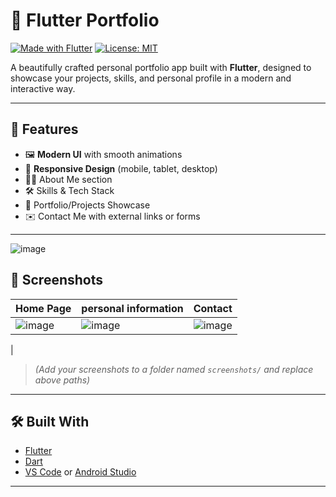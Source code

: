 # 💼 Flutter Portfolio

[![Made with Flutter](https://img.shields.io/badge/Made%20with-Flutter-blue?logo=flutter&style=flat-square)](https://flutter.dev)
[![License: MIT](https://img.shields.io/badge/License-MIT-yellow.svg?style=flat-square)](https://opensource.org/licenses/MIT)

A beautifully crafted personal portfolio app built with **Flutter**, designed to showcase your projects, skills, and personal profile in a modern and interactive way.

---

## 🚀 Features

- 🖼️ **Modern UI** with smooth animations
- 📱 **Responsive Design** (mobile, tablet, desktop)
- 🧑‍💼 About Me section
- 🛠️ Skills & Tech Stack
- 📂 Portfolio/Projects Showcase
- ✉️ Contact Me with external links or forms

---
![image](https://github.com/user-attachments/assets/edf71d36-85f8-495e-b9e7-1ef97d7a4697)

## 📸 Screenshots

| Home Page | personal information | Contact |
|----------|----------|---------|
| ![image](https://github.com/user-attachments/assets/333206c0-80b0-4fd8-8add-cf49fe6980cc)| ![image](https://github.com/user-attachments/assets/edf71d36-85f8-495e-b9e7-1ef97d7a4697) | ![image](https://github.com/user-attachments/assets/83cb3ab0-6b76-4a6c-9708-d0fefb8f7fce)
 |

> *(Add your screenshots to a folder named `screenshots/` and replace above paths)*

---

## 🛠️ Built With

- [Flutter](https://flutter.dev/)
- [Dart](https://dart.dev/)
- [VS Code](https://code.visualstudio.com/) or [Android Studio](https://developer.android.com/studio)

---
